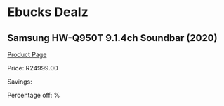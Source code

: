 
# Ebucks Dealz
## Samsung HW-Q950T 9.1.4ch Soundbar (2020)
[Product Page](https://www.ebucks.com/web/shop/productSelected.do?prodId=1083309176&catId=1083262740)

Price: R24999.00

Savings: 

Percentage off: %
	